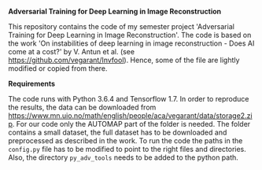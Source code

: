 **Adversarial Training for Deep Learning in Image Reconstruction**

This repository contains the code of my semester project 'Adversarial Training for Deep Learning in Image Reconstruction'. The code is based on the work 'On instabilities of deep learning in image reconstruction - Does AI come at a cost?' by V. Antun et al. (see https://github.com/vegarant/Invfool). Hence, some of the file are lightly modified or copied from there.

**Requirements**

The code runs with Python 3.6.4 and Tensorflow 1.7. In order to reproduce the results, the data can be downloaded from https://www.mn.uio.no/math/english/people/aca/vegarant/data/storage2.zip. For our code only the AUTOMAP part of the folder is needed. The folder contains a small dataset, the full dataset has to be downloaded and preprocessed as described in the work. To run the code the paths in the `config.py` file has to be modified to point to the right files and directories. Also, the directory `py_adv_tools` needs to be added to the python path. 
